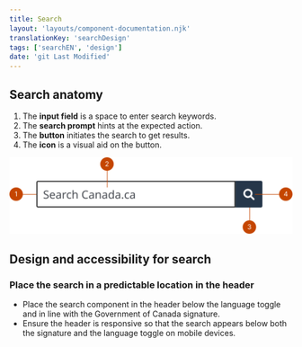 ```yaml
---
title: Search
layout: 'layouts/component-documentation.njk'
translationKey: 'searchDesign'
tags: ['searchEN', 'design']
date: 'git Last Modified'
---
```


## Search anatomy

<ol class="anatomy-list">
  <li>The <strong>input field</strong> is a space to enter search keywords.</li>
  <li>The <strong>search prompt</strong> hints at the expected action.</li>
  <li>The <strong>button</strong> initiates the search to get results.</li>
  <li>The <strong>icon</strong> is a visual aid on the button.</li>
</ol>

<img class="b-sm b-default p-400" src="/images/en/components/anatomy/gcds-search-anatomy.svg" alt="Image showing the search component anatomy with numbers pointing to the individual parts of the search component." />

## Design and accessibility for search

### Place the search in a predictable location in the header

- Place the search component in the <gcds-link href="{{ links.header }}">header</gcds-link> below the language toggle and in line with the <gcds-link href="{{ links.signature }}">Government of Canada signature</gcds-link>.
- Ensure the header is responsive so that the search appears below both the signature and the language toggle on mobile devices.
